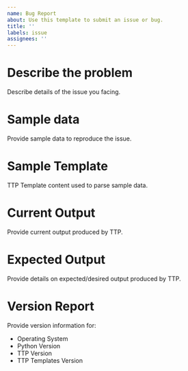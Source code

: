 ```yaml
---
name: Bug Report
about: Use this template to submit an issue or bug.
title: ''
labels: issue
assignees: ''
---
```


# Describe the problem

Describe details of the issue you facing.

# Sample data

Provide sample data to reproduce the issue.

# Sample Template

TTP Template content used to parse sample data.

# Current Output

Provide current output produced by TTP.

# Expected Output

Provide details on expected/desired output produced by TTP.

# Version Report

Provide version information for:

* Operating System
* Python Version
* TTP Version
* TTP Templates Version
